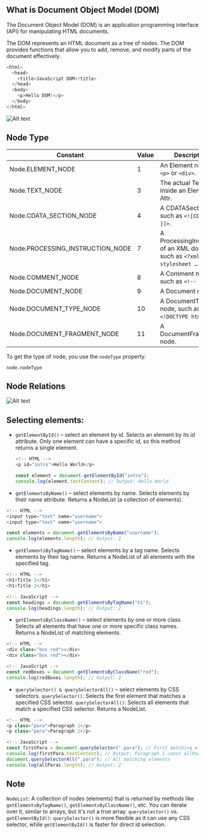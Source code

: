 ## What is Document Object Model (DOM)

The Document Object Model (DOM) is an application programming interface (API) for manipulating HTML documents.

The DOM represents an HTML document as a tree of nodes. The DOM provides functions that allow you to add, remove, and modify parts of the document effectively.

```js
<html>
  <head>
    <title>JavaScript DOM</title>
  </head>
  <body>
    <p>Hello DOM!</p>
  </body>
</html>
```

![Alt text](https://www.javascripttutorial.net/wp-content/uploads/2020/01/JavaScript-DOM.png)

## Node Type

| Constant                         | Value | Description                                                                  |
| -------------------------------- | ----- | ---------------------------------------------------------------------------- |
| Node.ELEMENT_NODE                | 1     | An Element node like `<p>` or `<div>`.                                       |
| Node.TEXT_NODE                   | 3     | The actual Text inside an Element or Attr.                                   |
| Node.CDATA_SECTION_NODE          | 4     | A CDATASection, such as `<![CDATA[ … ]]>`.                                   |
| Node.PROCESSING_INSTRUCTION_NODE | 7     | A ProcessingInstruction of an XML document, such as `<?xml-stylesheet … ?>`. |
| Node.COMMENT_NODE                | 8     | A Comment node, such as `<!-- … -->`.                                        |
| Node.DOCUMENT_NODE               | 9     | A Document node.                                                             |
| Node.DOCUMENT_TYPE_NODE          | 10    | A DocumentType node, such as `<!DOCTYPE html>`.                              |
| Node.DOCUMENT_FRAGMENT_NODE      | 11    | A DocumentFragment node.                                                     |

To get the type of node, you use the `nodeType` property:

```
node.nodeType
```

## Node Relations

![Alt text](https://www.javascripttutorial.net/wp-content/uploads/2020/01/JavaScript-DOM-Node-Relationships.png)

## Selecting elements:

- `getElementById()` – select an element by id.
  Selects an element by its id attribute. Only one element can have a specific id, so this method returns a single element.

  ```js
  <!-- HTML -->
  <p id="intro">Hello World</p>

  const element = document.getElementById("intro");
  console.log(element.textContent); // Output: Hello World
  ```

- `getElementsByName()` – select elements by name.
  Selects elements by their name attribute. Returns a NodeList (a collection of elements).

```js
<!-- HTML -->
<input type="text" name="username">
<input type="text" name="username">

const elements = document.getElementsByName("username");
console.log(elements.length); // Output: 2
```

- `getElementsByTagName()` – select elements by a tag name.
  Selects elements by their tag name. Returns a NodeList of all elements with the specified tag.

```js
<!-- HTML -->
<h1>Title 1</h1>
<h1>Title 2</h1>

<!-- JavaScript -->
const headings = document.getElementsByTagName("h1");
console.log(headings.length); // Output: 2
```

- `getElementsByClassName()` – select elements by one or more class
  Selects all elements that have one or more specific class names. Returns a NodeList of matching elements.

```js
<!-- HTML -->
<div class="box red"></div>
<div class="box red"></div>

<!-- JavaScript -->
const redBoxes = document.getElementsByClassName("red");
console.log(redBoxes.length); // Output: 2
```

- `querySelector() & querySelectorAll()` – select elements by CSS selectors.
  `querySelector()`: Selects the first element that matches a specified CSS selector.
  `querySelectorAll()`: Selects all elements that match a specified CSS selector. Returns a NodeList.

```js
<!-- HTML -->
<p class="para">Paragraph 1</p>
<p class="para">Paragraph 2</p>

<!-- JavaScript -->
const firstPara = document.querySelector(".para"); // First matching element
console.log(firstPara.textContent); // Output: Paragraph 1 const allParas =
document.querySelectorAll(".para"); // All matching elements
console.log(allParas.length); // Output: 2
```

## Note

`NodeList`: A collection of nodes (elements) that is returned by methods like `getElementsByTagName()`, `getElementsByClassName()`, etc. You can iterate over it, similar to arrays, but it's not a true array.
`querySelector()` vs. `getElementById()`: `querySelector()` is more flexible as it can use any CSS selector, while `getElementById()` is faster for direct id selection.

